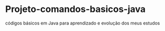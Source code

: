 # Projeto-comandos-basicos-java
códigos básicos em Java para aprendizado e evolução dos meus estudos
